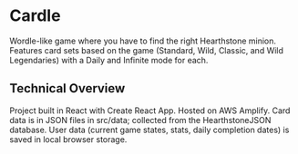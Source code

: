 # Cardle

Wordle-like game where you have to find the right Hearthstone minion. Features card sets based on the game (Standard, Wild, Classic, and Wild Legendaries) with a Daily and Infinite mode for each.

## Technical Overview

Project built in React with Create React App.
Hosted on AWS Amplify.
Card data is in JSON files in src/data; collected from the HearthstoneJSON database.
User data (current game states, stats, daily completion dates) is saved in local browser storage.
